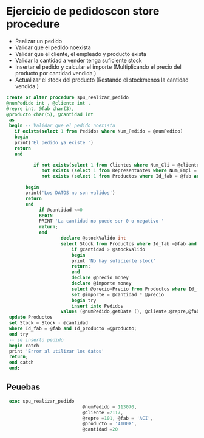 # Ejercicio de pedidoscon store procedure 

- Realizar un pedido 
- Validar que el pedido noexista 
- Validar que el cliente, el empleado y producto  exista 
- Validar la cantidad a vender tenga suficiente stock
- Insertar el pedido y calcular el importe (Multiplicando el precio del 
 producto por cantidad vendida )
- Actualizar el stock del producto (Restando el stockmenos la cantidad vendida ) 
``` sql
create or alter procedure spu_realizar_pedido
@numPedido int , @cliente int ,
@repre int, @fab char(3),
@producto char(5), @cantidad int
 as
 begin -- Validar que el pedido noexista 
   if exists(select 1 from Pedidos where Num_Pedido = @numPedido)
   begin 
   print('El pedido ya existe ')
   return
   end

		  if not exists(select 1 from Clientes where Num_Cli = @cliente) OR --Validar que el cliente, el empleado y producto  exista 
			 not exists (select 1 from Representantes where Num_Empl = @repre)OR 
			 not exists (select 1 from Productos where Id_fab = @fab and Id_producto = @producto)

	   begin 
	   print('Los DATOS no son validos')
	   return
	   end
			if @cantidad <=0
			BEGIN 
			PRINT 'La cantidad no puede ser 0 o negativo '
			return;
			end 
					declare @stockValido int 
					select Stock from Productos where Id_fab =@fab and Id_producto =@producto
						if @cantidad > @stockValido
						begin 
						print 'No hay suficiente stock'
						return;
						end 
						declare @precio money 
						declare @importe money 
						select @precio=Precio from Productos where Id_fab = @fab and Id_producto = @producto
						set @importe = @cantidad * @precio
						begin try 
						insert into Pedidos 
					values (@numPedido,getDate (), @cliente,@repre,@fab,@producto,@cantidad,@importe)
 update Productos
 set Stock = Stock - @cantidad
 where Id_fab = @fab and Id_producto =@producto;
 end try
 -- se inserto pedido 
 begin catch
 print 'Error al utilizar los datos'
 return;
 end catch
 end;
```  
## Peuebas
``` sql
 exec spu_realizar_pedido 
							@numPedido = 113070,
							@cliente =2117,
							@repre =101, @fab = 'ACI',
							@producto = '4100X', 
							@cantidad =20
```
